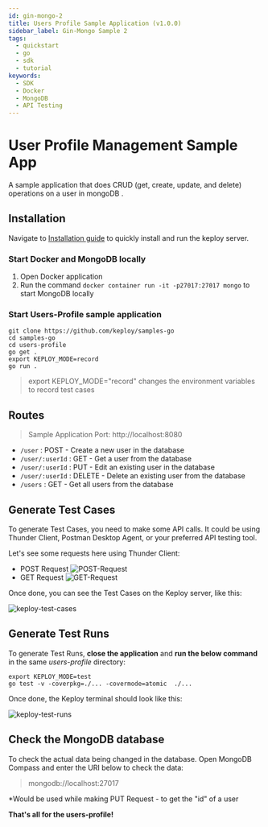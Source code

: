 ```yaml
---
id: gin-mongo-2
title: Users Profile Sample Application (v1.0.0)
sidebar_label: Gin-Mongo Sample 2
tags:
  - quickstart
  - go
  - sdk
  - tutorial
keywords:
  - SDK
  - Docker
  - MongoDB
  - API Testing
---
```


# User Profile Management Sample App

A sample application that does CRUD (get, create, update, and delete) operations on a user in mongoDB .

## Installation

Navigate to [Installation guide](../../server/server-installation.md) to quickly install and run the keploy server.

### Start Docker and MongoDB locally

1. Open Docker application
2. Run the command `docker container run -it -p27017:27017 mongo` to start MongoDB locally

### Start Users-Profile sample application

```
git clone https://github.com/keploy/samples-go
cd samples-go
cd users-profile
go get .
export KEPLOY_MODE=record
go run .
```

> export KEPLOY_MODE="record" changes the environment variables to record test cases

## Routes

> Sample Application Port: http://localhost:8080

- `/user` : POST - Create a new user in the database
- `/user/:userId` : GET - Get a user from the database
- `/user/:userId` : PUT - Edit an existing user in the database
- `/user/:userId` : DELETE - Delete an existing user from the database
- `/users` : GET - Get all users from the database

## Generate Test Cases

To generate Test Cases, you need to make some API calls. It could be using Thunder Client, Postman Desktop Agent, or your preferred API testing tool.

Let's see some requests here using Thunder Client:

- POST Request
  ![POST-Request](/img/POST-request.png)
- GET Request
  ![GET-Request](/img/GET-request.png)

Once done, you can see the Test Cases on the Keploy server, like this:

![keploy-test-cases](/img/keploy-test-cases.png)

## Generate Test Runs

To generate Test Runs, **close the application** and **run the below command** in the same _users-profile_ directory:

```
export KEPLOY_MODE=test
go test -v -coverpkg=./... -covermode=atomic  ./...
```

Once done, the Keploy terminal should look like this:

![keploy-test-runs](/img/keploy-test-runs.png)

## Check the MongoDB database

To check the actual data being changed in the database. Open MongoDB Compass and enter the URI below to check the data:

> mongodb://localhost:27017

\*Would be used while making PUT Request - to get the "id" of a user

**That's all for the users-profile!**
